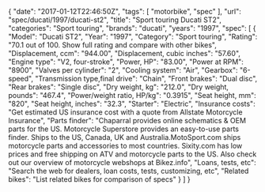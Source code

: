 {
    "date": "2017-01-12T22:46:50Z",
    "tags": [
        "motorbike",
        "spec"
    ],
    "url": "spec\/ducati\/1997\/ducati-st2",
    "title": "Sport touring Ducati ST2",
    "categories": "Sport touring",
    "brands": "ducati",
    "years": "1997",
    "spec": [
        {
            "Model": "Ducati ST2",
            "Year": "1997",
            "Category": "Sport touring",
            "Rating": "70.1 out of 100. Show full rating and compare with other bikes",
            "Displacement, ccm": "944.00",
            "Displacement, cubic inches": "57.60",
            "Engine type": "V2, four-stroke",
            "Power, HP": "83.00",
            "Power at RPM": "8900",
            "Valves per cylinder": "2",
            "Cooling system": "Air",
            "Gearbox": "6-speed",
            "Transmission type,final drive": "Chain",
            "Front brakes": "Dual disc",
            "Rear brakes": "Single disc",
            "Dry weight, kg": "212.0",
            "Dry weight, pounds": "467.4",
            "Power\/weight ratio, HP\/kg": "0.3915",
            "Seat height, mm": "820",
            "Seat height, inches": "32.3",
            "Starter": "Electric",
            "Insurance costs": "Get estimated US insurance cost with a quote from Allstate Motorcycle Insurance",
            "Parts finder": "Chaparral provides online schematics & OEM parts for the US.   Motorcycle Superstore provides an easy-to-use parts finder. Ships to the US, Canada, UK and Australia.MotoSport.com ships motorcycle parts and accessories to most countries.    Sixity.com has low prices and free shipping on ATV and motorcycle parts to the US. Also check out our overview of motorcycle webshops at Bikez.info",
            "Loans, tests, etc": "Search the web for dealers, loan costs, tests, customizing, etc",
            "Related bikes": "List related bikes for comparison of specs"
        }
    ]
}